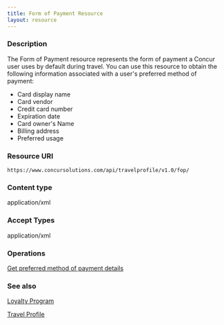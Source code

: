```yaml
---
title: Form of Payment Resource 
layout: resource
---
```



### Description
The Form of Payment resource represents the form of payment a Concur user uses by default during travel. You can use this resource to obtain the following information associated with a user's preferred method of payment:

* Card display name
* Card vendor
* Credit card number
* Expiration date
* Card owner's Name
* Billing address
* Preferred usage


### Resource URI
`https://www.concursolutions.com/api/travelprofile/v1.0/fop/`

### Content type
application/xml

### Accept Types
application/xml

### Operations
[Get preferred method of payment details][1]

### See also
[Loyalty Program][2]

[Travel Profile][3]

[1]: https://developer.concur.com/travel-profile/form-payment-resource/form-payment-resource-get
[2]: https://developer.concur.com/travel-profile/loyalty-program-resource
[3]: https://developer.concur.com/travel-profile/profile-resource
